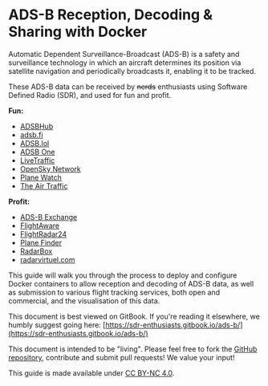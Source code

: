 # ADS-B Reception, Decoding & Sharing with Docker

Automatic Dependent Surveillance-Broadcast \(ADS-B\) is a safety and surveillance technology in which an aircraft determines its position via satellite navigation and periodically broadcasts it, enabling it to be tracked.

These ADS-B data can be received by ~~nerds~~ enthusiasts using Software Defined Radio \(SDR\), and used for fun and profit.

**Fun:**

* [ADSBHub](https://www.adsbhub.org)
* [adsb.fi](https://globe.adsb.fi/)
* [ADSB.lol](https://adsb.lol/)
* [ADSB One](https://adsb.one/)
* [LiveTraffic](https://twinfan.gitbook.io/livetraffic/)
* [OpenSky Network](https://opensky-network.org)
* [Plane Watch](https://plane.watch/)
* [The Air Traffic](https://theairtraffic.com/)

**Profit:**

* [ADS-B Exchange](https://adsbexchange.com/)
* [FlightAware](https://flightaware.com/adsb/piaware/)
* [FlightRadar24](https://www.flightradar24.com/share-your-data)
* [Plane Finder](https://planefinder.net)
* [RadarBox](https://www.radarbox.com)
* [radarvirtuel.com](https://radarvirtuel.com)

This guide will walk you through the process to deploy and configure Docker containers to allow reception and decoding of ADS-B data, as well as submission to various flight tracking services, both open and commercial, and the visualisation of this data.

This document is best viewed on GitBook. If you're reading it elsewhere, we humbly suggest going here: [https://sdr-enthusiasts.gitbook.io/ads-b/](https://sdr-enthusiasts.gitbook.io/ads-b/)

This document is intended to be "living". Please feel free to fork the [GitHub repository](https://github.com/sdr-enthusiasts/gitbook-adsb-guide), contribute and submit pull requests! We value your input!

This guide is made available under [CC BY-NC 4.0](https://creativecommons.org/licenses/by-nc/4.0/).
